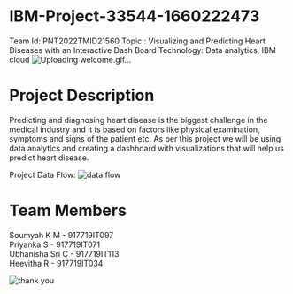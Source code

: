 # IBM-Project-33544-1660222473

Team Id: PNT2022TMID21560
Topic : Visualizing and Predicting Heart Diseases with an Interactive Dash Board
Technology: Data analytics, IBM cloud
![Uploading welcome.gif…]()

# Project Description
Predicting and diagnosing heart disease is the biggest challenge in the medical industry and it is based on factors like physical examination, symptoms and signs of the patient etc.
As per this project we will be using data analytics and creating a dashboard with visualizations that will help us predict heart disease.

Project Data Flow:
![data flow](https://user-images.githubusercontent.com/88701456/202837933-a571b88f-41ae-48eb-9a8a-3daa02b89c39.JPG)

# Team Members
Soumyah K M - 917719IT097<br>
Priyanka S - 917719IT071<br>
Ubhanisha Sri C - 917719IT113<br>
Heevitha R - 917719IT034


![thank you](https://user-images.githubusercontent.com/88701456/202838006-5a200903-2205-428a-8baa-ffd578474e3a.gif)
